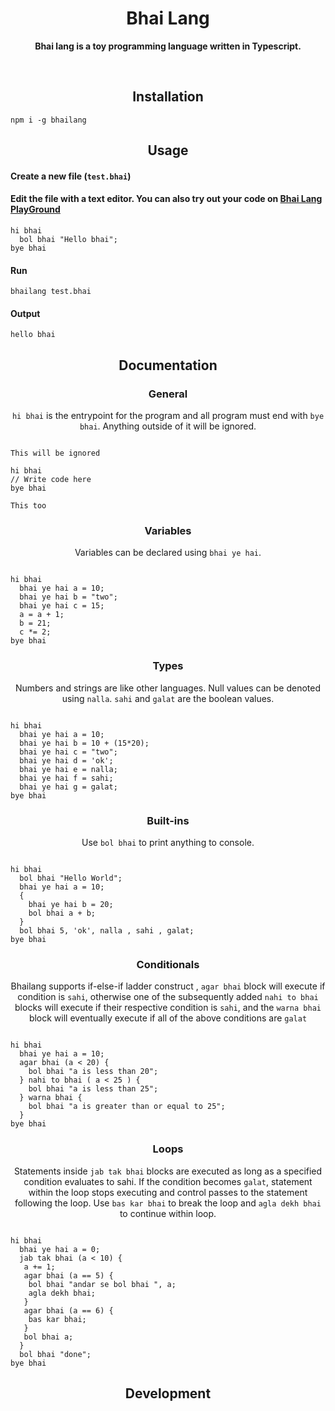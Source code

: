 <h1 align="center">Bhai Lang</h1>
</p>
<p align="center">
  <b>Bhai lang is a toy programming language written in Typescript.</b>
</p>
<br>

<h2 align="center">Installation</h2>

```
npm i -g bhailang
```

<h2 align="center">Usage</h2>

<h4 align="left">Create a new file (<code>test.bhai</code>)</h4>


<h4 align="left">Edit the file with a text editor.
You can also try out your code on <a href="https://bhailang.js.org/#playground">Bhai Lang PlayGround</a></h4>

```
hi bhai
  bol bhai "Hello bhai";
bye bhai

```

<h4 align="left">Run</h4>

```
bhailang test.bhai
```

<h4 align="left">Output</h4>

```
hello bhai
```

<h2 align="center">Documentation</h2>

<h3 align="center">General</h3>
<p align="center"><code>hi bhai</code> is the entrypoint for the program and all program must end with <code>bye bhai</code>. Anything outside of it will be ignored.</p>

```

This will be ignored

hi bhai
// Write code here
bye bhai

This too
```

<h3 align="center">Variables</h3>
<p align="center">Variables can be declared using <code>bhai ye hai</code>.</p>

```

hi bhai
  bhai ye hai a = 10;
  bhai ye hai b = "two";
  bhai ye hai c = 15;
  a = a + 1;
  b = 21;
  c *= 2;
bye bhai
```

<h3 align="center">Types</h3>
<p align="center">Numbers and strings are like other languages. Null values can be denoted using <code>nalla</code>. <code>sahi</code> and <code>galat</code> are the boolean values.</p>

```

hi bhai
  bhai ye hai a = 10;
  bhai ye hai b = 10 + (15*20);
  bhai ye hai c = "two";
  bhai ye hai d = 'ok';
  bhai ye hai e = nalla;
  bhai ye hai f = sahi;
  bhai ye hai g = galat;
bye bhai
```

<h3 align="center">Built-ins</h3>
<p align="center">Use <code>bol bhai</code> to print anything to console.</p>

```

hi bhai
  bol bhai "Hello World";
  bhai ye hai a = 10;
  {
    bhai ye hai b = 20;
    bol bhai a + b;
  }
  bol bhai 5, 'ok', nalla , sahi , galat;
bye bhai
```

<h3 align="center">Conditionals</h3>
<p align="center">Bhailang supports if-else-if ladder construct , <code>agar bhai</code> block will execute if condition is <code>sahi</code>, otherwise one of the subsequently added <code>nahi to bhai</code> blocks will execute if their respective condition is <code>sahi</code>, and the <code>warna bhai</code> block will eventually execute if all of the above conditions are <code>galat</code>

```

hi bhai
  bhai ye hai a = 10;
  agar bhai (a < 20) {
    bol bhai "a is less than 20";
  } nahi to bhai ( a < 25 ) {
    bol bhai "a is less than 25";
  } warna bhai {
    bol bhai "a is greater than or equal to 25";
  }
bye bhai
```

<h3 align="center">Loops</h3>
<p align="center">Statements inside <code>jab tak bhai</code> blocks are executed as long as a specified condition evaluates to sahi. If the condition becomes <code>galat</code>, statement within the loop stops executing and control passes to the statement following the loop. Use <code>bas kar bhai</code> to break the loop and <code className="language-cpp">agla dekh bhai</code> to continue within loop.</p>


```

hi bhai
  bhai ye hai a = 0;
  jab tak bhai (a < 10) {
   a += 1;
   agar bhai (a == 5) {
    bol bhai "andar se bol bhai ", a;
    agla dekh bhai;
   }
   agar bhai (a == 6) {
    bas kar bhai;
   }
   bol bhai a;
  }
  bol bhai "done";
bye bhai
```

<h2 align="center">Development</h2>









